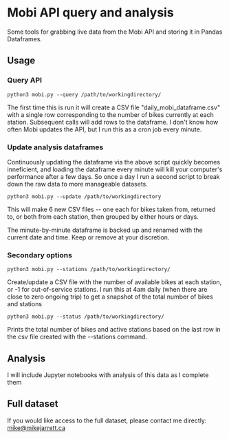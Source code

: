 # Mobi API query and analysis

Some tools for grabbing live data from the Mobi API and storing it in Pandas Dataframes. 

## Usage



### Query API

```python3 mobi.py --query /path/to/workingdirectory/```

The first time this is run it will create a CSV file "daily_mobi_dataframe.csv" with a single row corresponding to the number of bikes currently at each station. Subsequent calls will add rows to the dataframe. I don't know how often Mobi updates the API, but I run this as a cron job every minute.

### Update analysis dataframes

Continuously updating the dataframe via the above script quickly becomes inneficient, and loading the dataframe every minute will kill your computer's performance after a few days. So once a day I run a second script to break down the raw data to more manageable datasets.

```python3 mobi.py --update /path/to/workingdirectory```

This will make 6 new CSV files -- one each for bikes taken from, returned to, or both from each station, then grouped by either hours or days. 

The  minute-by-minute dataframe is backed up and renamed with the current date and time. Keep or remove at your discretion.

### Secondary options
```python3 mobi.py --stations /path/to/workingdirectory/```

Create/update a CSV file with the number of available bikes at each station, or -1 for out-of-service stations. I run this at 4am daily (when there are close to zero ongoing trip) to get a snapshot of the total number of bikes and stations

```python3 mobi.py --status /path/to/workingdirectory/```

Prints the total number of bikes and active stations based on the last row in the csv file created with the --stations command.



## Analysis

I will include Jupyter notebooks with analysis of this data as I complete them

## Full dataset

If you would like access to the full dataset, please contact me directly: mike@mikejarrett.ca


